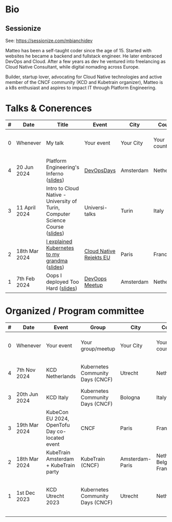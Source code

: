 # Bio

## Sessionize

See: https://sessionize.com/mbianchidev

Matteo has been a self-taught coder since the age of 15. Started with websites he became a backend and fullstack engineer. He later embraced DevOps and Cloud. After a few years as dev he ventured into freelancing as Cloud Native Consultant, while digital nomading across Europe.

Builder, startup lover, advocating for Cloud Native technologies and active member of the CNCF community (KCD and Kubetrain organizer), Matteo is a k8s enthusiast and aspires to impact IT through Platform Engineering.

# Talks & Conerences

| # | Date | Title | Event | City | Country | Notes |
|---|------|-------|-------|------|---------|-------|
| 0 | Whenever | My talk | Your event | Your City | Your country | Inivte me as a speaker at matteo@mb-consulting.dev |
| 4 | 20 Jun 2024 | Platform Engineering's Inferno ([slides](https://docs.google.com/presentation/d/1z0HffGYTlR2V6JmJ3ThLprIRV2F6_i0VYq7cYqVBKoI)) | [DevOpsDays](https://devopsdays.org/events/2024-amsterdam/program/matteo-bianchi) | Amsterdam | Netherlands | TBD |
| 3 | 11 April 2024 | Intro to Cloud Native - University of Turin, Computer Science Course ([slides](https://docs.google.com/presentation/d/1IQj4YmdhlvUhDScZ52hUyPfPM2xWm32w53mYwM_j6yI/edit?usp=sharing)) | Universi-talks | Turin | Italy | 180+ students |
| 2 | 18th Mar 2024 | [I explained Kubernetes to my grandma](https://youtu.be/8c6xYXY12ro?si=ceNgAo5OAWiOWqff&t=545) ([slides](https://github.com/mbianchidev/mbianchidev/blob/master/public-speaking/Talks/TBD)) | [Cloud Native Rejekts EU]([url](https://cloud-native.rejekts.io/)) | Paris | France | 200 people, 500 views during the live stream |
| 1 | 7th Feb 2024 | Oops I deployed Too Hard ([slides](https://docs.google.com/presentation/d/15OkDT31ll8dBakYg15Sj_1HNR7qI57tNSdb_IbTak40/edit?usp=sharing)) | [DevOops Meetup](https://www.meetup.com/amsterdam-devooops-meetup-group/events/298416527/) | Amsterdam | Netherlands | 100 people |

# Organized / Program committee

| # | Date | Event | Group | City | Country | Notes |
|---|------|-------|-------|------|---------|-------|
| 0 | Whenever | Your event | Your group/meetup | Your City | Your country | Inivte me to organize at matteo@mb-consulting.dev |
| 4 | 7th Nov 2024 | KCD Netherlands | Kubernetes Community Days (CNCF) | Utrecht | Netherlands | Organizer, Program Committee, TBD |
| 3 | 20th Jun 2024 | KCD Italy | Kubernetes Community Days (CNCF) | Bologna | Italy | Program Committee |
| 3 | 19th Mar 2024 | KubeCon EU 2024, OpenTofu Day co-located event | CNCF | Paris | France | Program Committee |
| 2 | 18th Mar 2024 | KubeTrain Amsterdam + KubeTrain party | KubeTrain (CNCF) | Amsterdam-Paris | Netherlands, Belgium, France | Founding Organizer |
| 1 | 1st Dec 2023 | KCD Utrecht 2023 | Kubernetes Community Days (CNCF) | Utrecht | Netherlands | Organizer, Program Committee, Host and MC for the 2nd room track |
